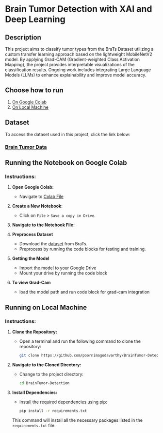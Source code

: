 # Brain Tumor Detection with XAI and Deep Learning

## Description
This project aims to classify tumor types from the BraTs Dataset utilizing a custom transfer learning approach based on the lightweight MobileNetV2 model. 
By applying Grad-CAM (Gradient-weighted Class Activation Mapping), the project provides interpretable visualizations of the classification results. 
Ongoing work includes integrating Large Language Models (LLMs) to enhance explainability and improve model accuracy.

## Choose how to run
1. [On Google Colab](#running-the-notebook-on-google-colab)
2. [On Local Machine](#running-on-local-machine)
   
## Dataset
To access the dataset used in this project, click the link below:

### [**Brain Tumor Data**](https://data.mendeley.com/datasets/w4sw3s9f59/1)

## Running the Notebook on Google Colab

### Instructions:

1. **Open Google Colab:**
   - Navigate to [Colab File](https://colab.research.google.com/drive/1bM4zTYlEN_mPA8C5Z6a2jfTv1dNsMduy#scrollTo=CUKvWrHOJAng)

2. **Create a New Notebook:**
   - Click on `File` > `Save a copy in Drive`.

3. **Navigate to the Notebook File:**
   
5. **Preprocess Dataset**
   - Download the [dataset](https://data.mendeley.com/datasets/w4sw3s9f59/1) from BraTs.
   - Preprocess by running the code blocks for testing and training.
  
6. **Getting the Model**
   - Import the model to your Google Drive
   - Mount your drive by running the code block
     
7. **To view Grad-Cam**
   - load the model path and run code block for grad-cam integration

## Running on Local Machine


### Instructions:

1. **Clone the Repository:**
   - Open a terminal and run the following command to clone the repository:
     ```bash
     git clone https://github.com/poornimagodavarthy/BrainTumor-Detection.git
     ```

2. **Navigate to the Cloned Directory:**
   - Change to the project directory:
     ```bash
     cd BrainTumor-Detection
     ```

3. **Install Dependencies:**
   - Install the required dependencies using pip:
     ```bash
     pip install -r requirements.txt
     ```

   This command will install all the necessary packages listed in the `requirements.txt` file.


